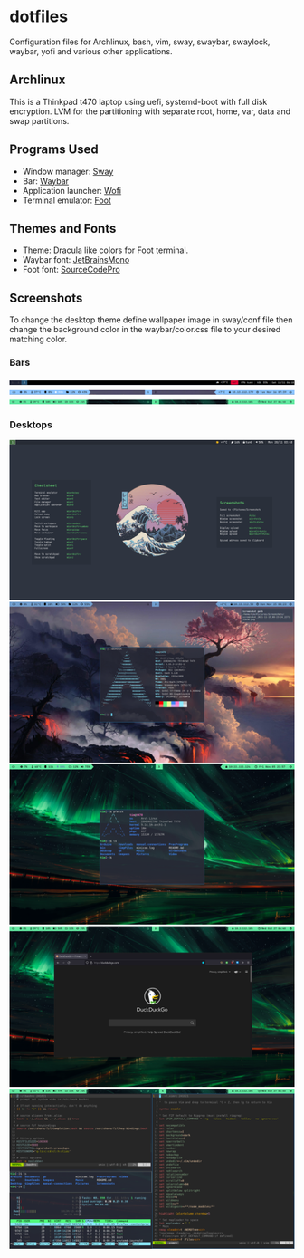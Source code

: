 # dotfiles
Configuration files for Archlinux, bash, vim, sway,
swaybar, swaylock, waybar, yofi and various other applications. 

## Archlinux
This is a Thinkpad t470 laptop using 
uefi, systemd-boot with full disk encryption. LVM for the partitioning with 
separate root, home, var, data and swap partitions.

## Programs Used
- Window manager: [Sway](https://github.com/swaywm/sway)
- Bar: [Waybar](https://github.com/Alexays/Waybar)
- Application launcher: [Wofi](https://hg.sr.ht/~scoopta/wofi)
- Terminal emulator: [Foot](https://codeberg.org/dnkl/foot)

## Themes and Fonts
- Theme: Dracula like colors for Foot terminal.
- Waybar font: [JetBrainsMono](https://archlinux.org/packages/community/any/ttf-jetbrains-mono/)
- Foot font: [SourceCodePro](https://archlinux.org/packages/extra/any/adobe-source-code-pro-fonts/)

## Screenshots
To change the desktop theme define wallpaper image in sway/conf file then change 
the background color in the waybar/color.css file
to your desired matching color.

### Bars
![sample swaybar](https://github.com/tim3dman/dotfiles/blob/main/Screenshots/screenshot_2022-11-12_06-18-46_833281612.png)
<br/>
![sample waybar](https://github.com/tim3dman/dotfiles/blob/main/Screenshots/screenshot_2021-11-16_07-39-12_708754889.png)
<br/>
![sample waybar](https://github.com/tim3dman/dotfiles/blob/main/Screenshots/screenshot_2021-11-15_22-25-02_641878534.png)
<br/>
### Desktops
![sample desktop](https://github.com/tim3dman/dotfiles/blob/main/Screenshots/screenshot_2022-11-28_03-48-12_306820383.png)
<br/>
![sample desktop](https://github.com/tim3dman/dotfiles/blob/main/Screenshots/screenshot_2021-11-15_08-23-25_264575588.png)
<br/>
![sample desktop](https://github.com/tim3dman/dotfiles/blob/main/Screenshots/screenshot_2021-11-05_21-57-44_219301240.png)
<br/>
![sample desktop](https://github.com/tim3dman/dotfiles/blob/main/Screenshots/screenshot_2021-10-27_06-40-20_483919216.png)
<br/>
![sample desktop](https://github.com/tim3dman/dotfiles/blob/main/Screenshots/screenshot_2021-10-27_06-50-50_028078689.png)
